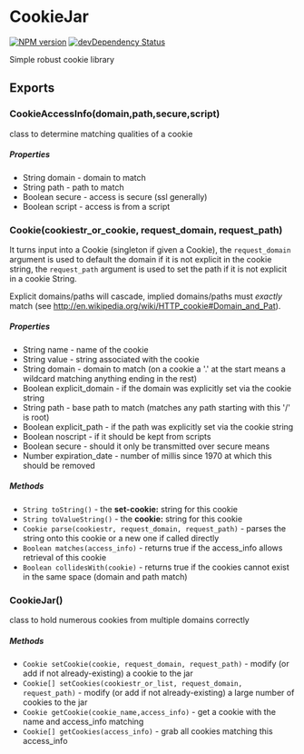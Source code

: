 # CookieJar

[![NPM version](http://img.shields.io/npm/v/cookiejar.svg)](https://www.npmjs.org/package/cookiejar)
[![devDependency Status](https://david-dm.org/bmeck/node-cookiejar/dev-status.svg)](https://david-dm.org/bmeck/node-cookiejar?type=dev)

Simple robust cookie library

## Exports

### CookieAccessInfo(domain,path,secure,script)

class to determine matching qualities of a cookie

##### Properties

* String domain - domain to match
* String path - path to match
* Boolean secure - access is secure (ssl generally)
* Boolean script - access is from a script


### Cookie(cookiestr_or_cookie, request_domain, request_path)

It turns input into a Cookie (singleton if given a Cookie),
the `request_domain` argument is used to default the domain if it is not explicit in the cookie string,
the `request_path` argument is used to set the path if it is not explicit in a cookie String.

Explicit domains/paths will cascade, implied domains/paths must *exactly* match (see http://en.wikipedia.org/wiki/HTTP_cookie#Domain_and_Pat).

##### Properties

* String name - name of the cookie
* String value - string associated with the cookie
* String domain - domain to match (on a cookie a '.' at the start means a wildcard matching anything ending in the rest)
* Boolean explicit_domain - if the domain was explicitly set via the cookie string
* String path - base path to match (matches any path starting with this '/' is root)
* Boolean explicit_path - if the path was explicitly set via the cookie string
* Boolean noscript - if it should be kept from scripts
* Boolean secure - should it only be transmitted over secure means
* Number expiration_date - number of millis since 1970 at which this should be removed

##### Methods

* `String toString()` - the __set-cookie:__ string for this cookie
* `String toValueString()` - the __cookie:__ string for this cookie
* `Cookie parse(cookiestr, request_domain, request_path)` - parses the string onto this cookie or a new one if called directly
* `Boolean matches(access_info)` - returns true if the access_info allows retrieval of this cookie
* `Boolean collidesWith(cookie)` - returns true if the cookies cannot exist in the same space (domain and path match)


### CookieJar()

class to hold numerous cookies from multiple domains correctly

##### Methods

* `Cookie setCookie(cookie, request_domain, request_path)` - modify (or add if not already-existing) a cookie to the jar
* `Cookie[] setCookies(cookiestr_or_list, request_domain, request_path)` - modify (or add if not already-existing) a large number of cookies to the jar
* `Cookie getCookie(cookie_name,access_info)` - get a cookie with the name and access_info matching
* `Cookie[] getCookies(access_info)` - grab all cookies matching this access_info
